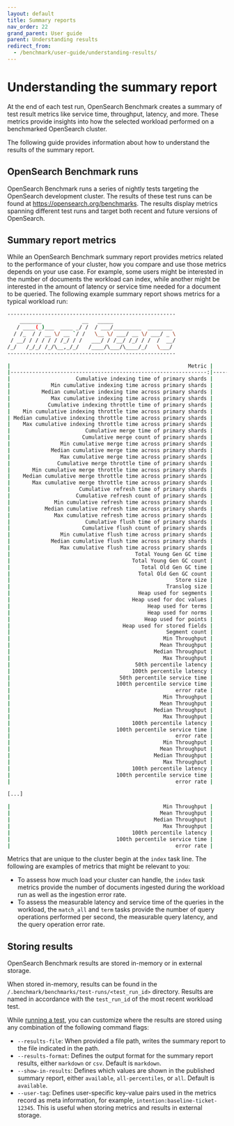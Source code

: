 ```yaml
---
layout: default
title: Summary reports
nav_order: 22
grand_parent: User guide
parent: Understanding results
redirect_from:
  - /benchmark/user-guide/understanding-results/
---
```


# Understanding the summary report

At the end of each test run, OpenSearch Benchmark creates a summary of test result metrics like service time, throughput, latency, and more. These metrics provide insights into how the selected workload performed on a benchmarked OpenSearch cluster.

The following guide provides information about how to understand the results of the summary report.

## OpenSearch Benchmark runs

OpenSearch Benchmark runs a series of nightly tests targeting the OpenSearch development cluster. The results of these test runs can be found at https://opensearch.org/benchmarks. The results display metrics spanning different test runs and target both recent and future versions of OpenSearch.

## Summary report metrics

While an OpenSearch Benchmark summary report provides metrics related to the performance of your cluster, how you compare and use those metrics depends on your use case. For example, some users might be interested in the number of documents the workload can index, while another might be interested in the amount of latency or service time needed for a document to be queried. The following example summary report shows metrics for a typical workload run:

```bash
------------------------------------------------------
    _______             __   _____
   / ____(_)___  ____ _/ /  / ___/_________  ________
  / /_  / / __ \/ __ `/ /   \__ \/ ___/ __ \/ ___/ _ \
 / __/ / / / / / /_/ / /   ___/ / /__/ /_/ / /  /  __/
/_/   /_/_/ /_/\__,_/_/   /____/\___/\____/_/   \___/
------------------------------------------------------

|                                                         Metric |                                       Task |       Value |   Unit |
|---------------------------------------------------------------:|-------------------------------------------:|------------:|-------:|
|                     Cumulative indexing time of primary shards |                                            |     0.02655 |    min |
|             Min cumulative indexing time across primary shards |                                            |           0 |    min |
|          Median cumulative indexing time across primary shards |                                            |  0.00176667 |    min |
|             Max cumulative indexing time across primary shards |                                            |   0.0140333 |    min |
|            Cumulative indexing throttle time of primary shards |                                            |           0 |    min |
|    Min cumulative indexing throttle time across primary shards |                                            |           0 |    min |
| Median cumulative indexing throttle time across primary shards |                                            |           0 |    min |
|    Max cumulative indexing throttle time across primary shards |                                            |           0 |    min |
|                        Cumulative merge time of primary shards |                                            |   0.0102333 |    min |
|                       Cumulative merge count of primary shards |                                            |           3 |        |
|                Min cumulative merge time across primary shards |                                            |           0 |    min |
|             Median cumulative merge time across primary shards |                                            |           0 |    min |
|                Max cumulative merge time across primary shards |                                            |   0.0102333 |    min |
|               Cumulative merge throttle time of primary shards |                                            |           0 |    min |
|       Min cumulative merge throttle time across primary shards |                                            |           0 |    min |
|    Median cumulative merge throttle time across primary shards |                                            |           0 |    min |
|       Max cumulative merge throttle time across primary shards |                                            |           0 |    min |
|                      Cumulative refresh time of primary shards |                                            |   0.0709333 |    min |
|                     Cumulative refresh count of primary shards |                                            |         118 |        |
|              Min cumulative refresh time across primary shards |                                            |           0 |    min |
|           Median cumulative refresh time across primary shards |                                            |  0.00186667 |    min |
|              Max cumulative refresh time across primary shards |                                            |   0.0511667 |    min |
|                        Cumulative flush time of primary shards |                                            |  0.00963333 |    min |
|                       Cumulative flush count of primary shards |                                            |           4 |        |
|                Min cumulative flush time across primary shards |                                            |           0 |    min |
|             Median cumulative flush time across primary shards |                                            |           0 |    min |
|                Max cumulative flush time across primary shards |                                            |  0.00398333 |    min |
|                                        Total Young Gen GC time |                                            |           0 |      s |
|                                       Total Young Gen GC count |                                            |           0 |        |
|                                          Total Old Gen GC time |                                            |           0 |      s |
|                                         Total Old Gen GC count |                                            |           0 |        |
|                                                     Store size |                                            | 0.000485923 |     GB |
|                                                  Translog size |                                            | 2.01873e-05 |     GB |
|                                         Heap used for segments |                                            |           0 |     MB |
|                                       Heap used for doc values |                                            |           0 |     MB |
|                                            Heap used for terms |                                            |           0 |     MB |
|                                            Heap used for norms |                                            |           0 |     MB |
|                                           Heap used for points |                                            |           0 |     MB |
|                                    Heap used for stored fields |                                            |           0 |     MB |
|                                                  Segment count |                                            |          32 |        |
|                                                 Min Throughput |                                      index |     3008.97 | docs/s |
|                                                Mean Throughput |                                      index |     3008.97 | docs/s |
|                                              Median Throughput |                                      index |     3008.97 | docs/s |
|                                                 Max Throughput |                                      index |     3008.97 | docs/s |
|                                        50th percentile latency |                                      index |     351.059 |     ms |
|                                       100th percentile latency |                                      index |     365.058 |     ms |
|                                   50th percentile service time |                                      index |     351.059 |     ms |
|                                  100th percentile service time |                                      index |     365.058 |     ms |
|                                                     error rate |                                      index |           0 |      % |
|                                                 Min Throughput |                   wait-until-merges-finish |       28.41 |  ops/s |
|                                                Mean Throughput |                   wait-until-merges-finish |       28.41 |  ops/s |
|                                              Median Throughput |                   wait-until-merges-finish |       28.41 |  ops/s |
|                                                 Max Throughput |                   wait-until-merges-finish |       28.41 |  ops/s |
|                                       100th percentile latency |                   wait-until-merges-finish |     34.7088 |     ms |
|                                  100th percentile service time |                   wait-until-merges-finish |     34.7088 |     ms |
|                                                     error rate |                   wait-until-merges-finish |           0 |      % |
|                                                 Min Throughput |                                  match_all |       36.09 |  ops/s |
|                                                Mean Throughput |                                  match_all |       36.09 |  ops/s |
|                                              Median Throughput |                                  match_all |       36.09 |  ops/s |
|                                                 Max Throughput |                                  match_all |       36.09 |  ops/s |
|                                       100th percentile latency |                                  match_all |     35.9822 |     ms |
|                                  100th percentile service time |                                  match_all |     7.93048 |     ms |
|                                                     error rate |                                  match_all |           0 |      % |

[...]

|                                                 Min Throughput |                                       term |        16.1 |  ops/s |
|                                                Mean Throughput |                                       term |        16.1 |  ops/s |
|                                              Median Throughput |                                       term |        16.1 |  ops/s |
|                                                 Max Throughput |                                       term |        16.1 |  ops/s |
|                                       100th percentile latency |                                       term |     131.798 |     ms |
|                                  100th percentile service time |                                       term |     69.5237 |     ms |
|                                                     error rate |                                       term |           0 |      % |
```

Metrics that are unique to the cluster begin at the `index` task line. The following are examples of metrics that might be relevant to you:

- To assess how much load your cluster can handle, the `index` task metrics provide the number of documents ingested during the workload run as well as the ingestion error rate.
- To assess the measurable latency and service time of the queries in the workload, the `match_all` and `term` tasks provide the number of query operations performed per second, the measurable query latency, and the query operation error rate.


## Storing results

OpenSearch Benchmark results are stored in-memory or in external storage.

When stored in-memory, results can be found in the `/.benchmark/benchmarks/test-runs/<test_run_id>` directory. Results are named in accordance with the `test_run_id` of the most recent workload test.

While [running a test]({{site.url}}{{site.baseurl}}/benchmark/reference/commands/run/#general-settings), you can customize where the results are stored using any combination of the following command flags:

* `--results-file`: When provided a file path, writes the summary report to the file indicated in the path.
* `--results-format`: Defines the output format for the summary report results, either `markdown` or `csv`. Default is `markdown`.
* `--show-in-results`: Defines which values are shown in the published summary report, either `available`, `all-percentiles`, or `all`. Default is `available`.
* `--user-tag`: Defines user-specific key-value pairs used in the metrics record as meta information, for example, `intention:baseline-ticket-12345`. This is useful when storing metrics and results in external storage.

